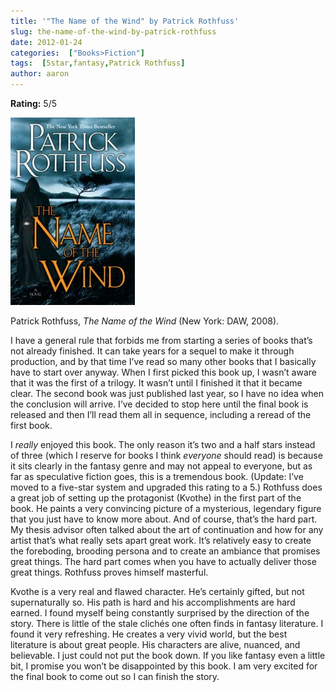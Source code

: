 ```yaml
---
title: '"The Name of the Wind" by Patrick Rothfuss'
slug: the-name-of-the-wind-by-patrick-rothfuss
date: 2012-01-24
categories:  ["Books>Fiction"]
tags:  [5star,fantasy,Patrick Rothfuss]
author: aaron
---
```


**Rating:** 5/5

![](cover1-199x300.jpg "The Name of the Wind")

Patrick Rothfuss, *The Name of the Wind* (New York: DAW, 2008).

I have a general rule that forbids me from starting a series of books that’s not already finished. It can take years for a sequel to make it through production, and by that time I’ve read so many other books that I basically have to start over anyway. When I first picked this book up, I wasn’t aware that it was the first of a trilogy. It wasn’t until I finished it that it became clear. The second book was just published last year, so I have no idea when the conclusion will arrive. I’ve decided to stop here until the final book is released and then I’ll read them all in sequence, including a reread of the first book.

I *really* enjoyed this book. The only reason it’s two and a half stars instead of three (which I reserve for books I think *everyone* should read) is because it sits clearly in the fantasy genre and may not appeal to everyone, but as far as speculative fiction goes, this is a tremendous book. (Update: I’ve moved to a five-star system and upgraded this rating to a 5.) Rothfuss does a great job of setting up the protagonist (Kvothe) in the first part of the  book. He paints a very convincing picture of a mysterious, legendary figure that you just have to know more about. And of course, that’s the hard part. My thesis advisor often talked about the art of continuation and how for any artist that’s what really sets apart great work. It’s relatively easy to create the foreboding, brooding persona and to create an ambiance that promises great things. The hard part comes when you have to actually deliver those great things. Rothfuss proves himself masterful.

Kvothe is a very real and flawed character. He’s certainly gifted, but not supernaturally so. His path is hard and his accomplishments are hard earned. I found myself being constantly surprised by the direction of the story. There is little of the stale clichés one often finds in fantasy literature. I found it very refreshing. He creates a very vivid world, but the best literature is about great people. His characters are alive, nuanced, and believable. I just could not put the book down. If you like fantasy even a little bit, I promise you won’t be disappointed by this book. I am very excited for the final book to come out so I can finish the story.
